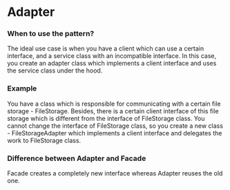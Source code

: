 # Adapter

### When to use the pattern?
The ideal use case is when you have a client which can use a certain interface, and a service class with an incompatible interface.
In this case, you create an adapter class which implements a client interface and uses the service class under the hood.

### Example
You have a class which is responsible for communicating with a certain file storage - FileStorage. 
Besides, there is a certain client interface of this file storage which is different from the interface of FileStorage class.
You cannot change the interface of FileStorage class, so you create a new class - FileStorageAdapter which implements
a client interface and delegates the work to FileStorage class. 

### Difference between Adapter and Facade
Facade creates a completely new interface whereas Adapter reuses the old one.